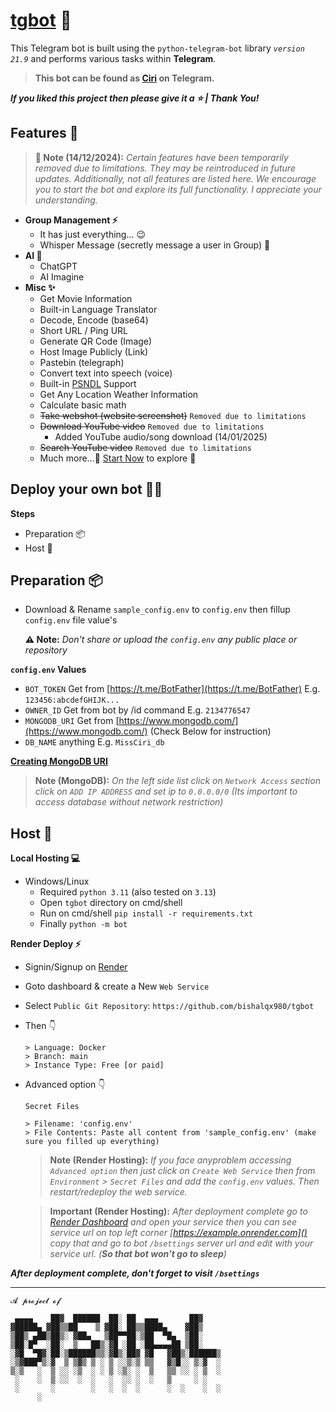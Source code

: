 # [tgbot](https://bishalqx980.github.io/tgbot) 👻

This Telegram bot is built using the `python-telegram-bot` library *`version 21.9`* and performs various tasks within **Telegram**.

> **This bot can be found as [Ciri](https://t.me/MissCiri_bot) on Telegram.**

***If you liked this project then please give it a ⭐ | Thank You!***

## Features 🐳

> **📝 Note (14/12/2024):** _Certain features have been temporarily removed due to limitations. They may be reintroduced in future updates. Additionally, not all features are listed here. We encourage you to start the bot and explore its full functionality. I appreciate your understanding._

- **Group Management ⚡**
    - It has just everything... 😉
    - Whisper Message (secretly message a user in Group) 🤫
- **AI 🤖**
    - ChatGPT
    - AI Imagine
- **Misc ✨**
    - Get Movie Information
    - Built-in Language Translator
    - Decode, Encode (base64)
    - Short URL / Ping URL
    - Generate QR Code (Image)
    - Host Image Publicly (Link)
    - Pastebin (telegraph)
    - Convert text into speech (voice)
    - Built-in [PSNDL](https://bishalqx980.github.io/psndl/) Support
    - Get Any Location Weather Information
    - Calculate basic math
    - ~~Take webshot (website screenshot)~~ `Removed due to limitations`
    - ~~Download YouTube video~~ `Removed due to limitations`
        - Added YouTube audio/song download (14/01/2025)
    - ~~Search YouTube video~~ `Removed due to limitations`
    - Much more...🤩 [Start Now](https://t.me/MissCiri_bot) to explore 🌴

## Deploy your own bot 👩‍🚀

**Steps**

- Preparation 📦
- Host 🚀

**Preparation 📦**
---
- Download & Rename `sample_config.env` to `config.env` then fillup `config.env` file value's

    **⚠️ Note:** _Don't share or upload the `config.env` any public place or repository_

**`config.env` Values**

- `BOT_TOKEN` Get from [https://t.me/BotFather](https://t.me/BotFather) E.g. `123456:abcdefGHIJK...`
- `OWNER_ID` Get from bot by /id command E.g. `2134776547`
- `MONGODB_URI` Get from [https://www.mongodb.com/](https://www.mongodb.com/) (Check Below for instruction)
- `DB_NAME` anything E.g. `MissCiri_db`

**[Creating MongoDB URI](https://www.mongodb.com/docs/languages/python/pymongo-driver/current/get-started/#create-a-connection-string)**

> **Note (MongoDB):** _On the left side list click on `Network Access` section click on `ADD IP ADDRESS` and set ip to `0.0.0.0/0` (Its important to access database without network restriction)_

**Host 🚀**
---
**Local Hosting 💻**

- Windows/Linux
    - Required `python 3.11` (also tested on `3.13`)
    - Open `tgbot` directory on cmd/shell
    - Run on cmd/shell `pip install -r requirements.txt`
    - Finally `python -m bot`

**Render Deploy ⚡**

- Signin/Signup on [Render](https://render.com/)
- Goto dashboard & create a New `Web Service`
- Select `Public Git Repository`: `https://github.com/bishalqx980/tgbot`
- Then 👇
    ```
    > Language: Docker
    > Branch: main
    > Instance Type: Free [or paid]
    ```
- Advanced option 👇
    ```
    Secret Files

    > Filename: 'config.env'
    > File Contents: Paste all content from 'sample_config.env' (make sure you filled up everything)
    ```

    > **Note (Render Hosting):** _If you face anyproblem accessing `Advanced option` then just click on `Create Web Service` then from `Environment` > `Secret Files` and add the `config.env` values. Then restart/redeploy the web service._

    > **Important (Render Hosting):** _After deployment complete go to [Render Dashboard](https://dashboard.render.com/) and open your service then you can see service url on top left corner [https://example.onrender.com]() copy that and go to bot `/bsettings` server url and edit with your service url. (**So that bot won't go to sleep**)_

**_After deployment complete, don't forget to visit `/bsettings`_**

---

```
𝓐 𝓹𝓻𝓸𝓳𝓮𝓬𝓽 𝓸𝓯

 ▄▄▄▄    ██▓  ██████  ██░ ██  ▄▄▄       ██▓    
▓█████▄ ▓██▒▒██    ▒ ▓██░ ██▒▒████▄    ▓██▒    
▒██▒ ▄██▒██▒░ ▓██▄   ▒██▀▀██░▒██  ▀█▄  ▒██░    
▒██░█▀  ░██░  ▒   ██▒░▓█ ░██ ░██▄▄▄▄██ ▒██░    
░▓█  ▀█▓░██░▒██████▒▒░▓█▒░██▓ ▓█   ▓██▒░██████▒
░▒▓███▀▒░▓  ▒ ▒▓▒ ▒ ░ ▒ ░░▒░▒ ▒▒   ▓▒█░░ ▒░▓  ░
▒░▒   ░  ▒ ░░ ░▒  ░ ░ ▒ ░▒░ ░  ▒   ▒▒ ░░ ░ ▒  ░
 ░    ░  ▒ ░░  ░  ░   ░  ░░ ░  ░   ▒     ░ ░   
 ░       ░        ░   ░  ░  ░      ░  ░    ░  ░
      ░                                        
```
